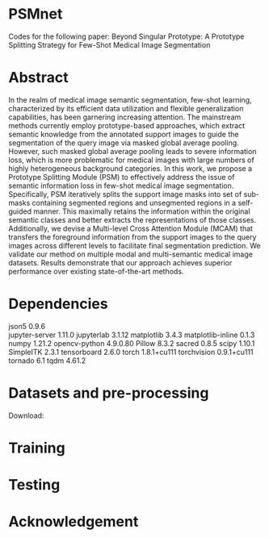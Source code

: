 # PSMnet
Codes for the following paper:
Beyond Singular Prototype: A Prototype Splitting Strategy for Few-Shot Medical Image Segmentation
# Abstract
In the realm of medical image semantic segmentation, few-shot learning, characterized by its efficient
data utilization and flexible generalization capabilities, has been garnering increasing attention. The
mainstream methods currently employ prototype-based approaches, which extract semantic knowledge from the annotated support images to guide the segmentation of the query image via masked
global average pooling. However, such masked global average pooling leads to severe information
loss, which is more problematic for medical images with large numbers of highly heterogeneous
background categories. In this work, we propose a Prototype Splitting Module (PSM) to effectively
address the issue of semantic information loss in few-shot medical image segmentation. Specifically,
PSM iteratively splits the support image masks into set of sub-masks containing segmented regions
and unsegmented regions in a self-guided manner. This maximally retains the information within
the original semantic classes and better extracts the representations of those classes. Additionally,
we devise a Multi-level Cross Attention Module (MCAM) that transfers the foreground information
from the support images to the query images across different levels to facilitate final segmentation
prediction. We validate our method on multiple modal and multi-semantic medical image datasets.
Results demonstrate that our approach achieves superior performance over existing state-of-the-art
methods.
# Dependencies<br>
json5                          0.9.6<br>
jupyter-server                 1.11.0
jupyterlab                     3.1.12
matplotlib                     3.4.3
matplotlib-inline              0.1.3
numpy                          1.21.2
opencv-python                  4.9.0.80
Pillow                         8.3.2
sacred                         0.8.5
scipy                          1.10.1
SimpleITK                      2.3.1
tensorboard                    2.6.0
torch                          1.8.1+cu111
torchvision                    0.9.1+cu111
tornado                        6.1
tqdm                           4.61.2
# Datasets and pre-processing
Download:
# Training
# Testing
# Acknowledgement
